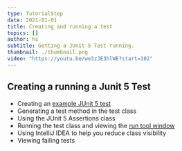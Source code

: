 ```yaml
---
type: TutorialStep
date: 2021-01-01
title: Creating and running a test
topics: []
author: hs
subtitle: Getting a JUnit 5 Test running.
thumbnail: ./thumbnail.png
video: "https://youtu.be/we3zJE3hlWE?start=102"
---
```


## Creating a running a Junit 5 Test

- Creating an [example JUnit 5 test](https://github.com/trishagee/junit5-showcase/blob/2a40f1715edecd50c638f6d6c1d0924c75002698/src/test/java/com/mechanitis/demo/junit5/ExampleTest.java)
- Generating a test method in the test class
- Using the JUnit 5 Assertions class
- Running the test class and viewing the [run tool window](https://www.jetbrains.com/help/idea/run-tool-window.html)
- Using IntelliJ IDEA to help you reduce class visibility
- Viewing failing tests
